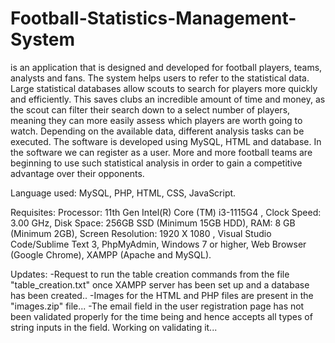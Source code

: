 # Football-Statistics-Management-System

is an application that is designed and developed for football players, teams, analysts and fans. The system helps users to refer to the statistical data. Large statistical databases allow scouts to search for players more quickly and efficiently. This saves clubs an incredible amount of time and money, as the scout can filter their search down to a select number of players, meaning they can more easily assess which players are worth going to watch. Depending on the available data, different analysis tasks can be executed. The software is developed using MySQL, HTML and database. In the software we can register as a user. More and more football teams are beginning to use such statistical analysis in order to gain a competitive advantage over their opponents.


Language used: MySQL, PHP, HTML, CSS, JavaScript.


Requisites:  Processor: 11th Gen Intel(R) Core (TM) i3-1115G4 , Clock Speed:  3.00 GHz, Disk Space: 256GB SSD (Minimum 15GB HDD), RAM: 8 GB (Minimum 2GB), Screen Resolution: 1920 X 1080 , Visual Studio Code/Sublime Text 3, PhpMyAdmin, Windows 7 or higher, Web Browser (Google Chrome), XAMPP (Apache and MySQL).

Updates:
-Request to run the table creation commands from the file "table_creation.txt" once XAMPP server has been set up and a database has been created..
-Images for the HTML and PHP files are present in the "images.zip" file...
-The email field in the user registration page has not been validated properly for the time being and hence accepts all types of string inputs in the field. Working on validating it...
